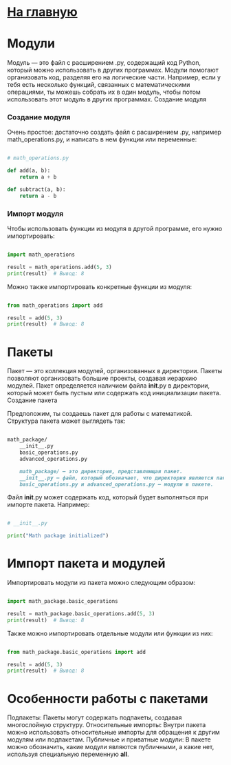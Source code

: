 # [На главную](https://github.com/xXxCLOTIxXx/python_couch)

# Модули

Модуль — это файл с расширением .py, содержащий код Python, который можно использовать в других программах. Модули помогают организовать код, разделяя его на логические части. Например, если у тебя есть несколько функций, связанных с математическими операциями, ты можешь собрать их в один модуль, чтобы потом использовать этот модуль в других программах.
Создание модуля

### Создание модуля
Oчень простое: достаточно создать файл с расширением .py, например math_operations.py, и написать в нем функции или переменные:

```python

# math_operations.py

def add(a, b):
    return a + b

def subtract(a, b):
    return a - b
```
### Импорт модуля

Чтобы использовать функции из модуля в другой программе, его нужно импортировать:

```python

import math_operations

result = math_operations.add(5, 3)
print(result)  # Вывод: 8
```
Можно также импортировать конкретные функции из модуля:

```python

from math_operations import add

result = add(5, 3)
print(result)  # Вывод: 8
```
# Пакеты

Пакет — это коллекция модулей, организованных в директории. Пакеты позволяют организовать большие проекты, создавая иерархию модулей. Пакет определяется наличием файла __init__.py в директории, который может быть пустым или содержать код инициализации пакета.
Создание пакета

Предположим, ты создаешь пакет для работы с математикой. Структура пакета может выглядеть так:

```markdown

math_package/
    __init__.py
    basic_operations.py
    advanced_operations.py

    math_package/ — это директория, представляющая пакет.
    __init__.py — файл, который обозначает, что директория является пакетом.
    basic_operations.py и advanced_operations.py — модули в пакете.
```
Файл __init__.py может содержать код, который будет выполняться при импорте пакета. Например:

```python

# __init__.py

print("Math package initialized")
```
# Импорт пакета и модулей

Импортировать модули из пакета можно следующим образом:

```python

import math_package.basic_operations

result = math_package.basic_operations.add(5, 3)
print(result)  # Вывод: 8
```
Также можно импортировать отдельные модули или функции из них:

```python

from math_package.basic_operations import add

result = add(5, 3)
print(result)  # Вывод: 8
```
# Особенности работы с пакетами

Подпакеты: Пакеты могут содержать подпакеты, создавая многослойную структуру.
Относительные импорты: Внутри пакета можно использовать относительные импорты для обращения к другим модулям или подпакетам.
Публичные и приватные модули: В пакете можно обозначить, какие модули являются публичными, а какие нет, используя специальную переменную __all__.

